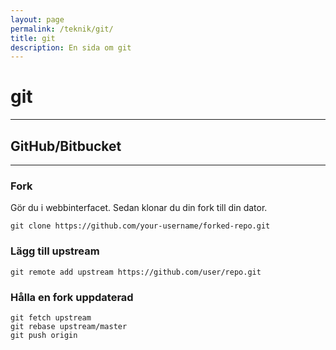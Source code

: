 ```yaml
---
layout: page
permalink: /teknik/git/
title: git
description: En sida om git
---
```


# git
---

## GitHub/Bitbucket
---
### Fork
Gör du i webbinterfacet. Sedan klonar du din fork till din dator.

```shell
git clone https://github.com/your-username/forked-repo.git
```

### Lägg till upstream

```shell
git remote add upstream https://github.com/user/repo.git
```

### Hålla en fork uppdaterad

```shell
git fetch upstream
git rebase upstream/master
git push origin
```